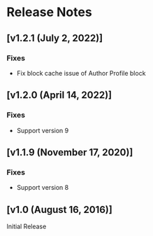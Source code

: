 # Release Notes

## [v1.2.1 (July 2, 2022)]

### Fixes

- Fix block cache issue of Author Profile block

## [v1.2.0 (April 14, 2022)]

### Fixes

- Support version 9

## [v1.1.9 (November 17, 2020)]

### Fixes

- Support version 8

## [v1.0 (August 16, 2016)]

Initial Release